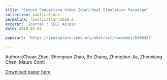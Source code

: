 ```yaml
---
title: "Secure Comparison Under Ideal/Real Simulation Paradigm"
collection: publications
permalink: /publication/2018-2
excerpt: 'Journal : IEEE Access '
date: 2018-01-01

paperurl: 'https://ieeexplore.ieee.org/abstract/document/8360423'

---
```

Authors:Chuan Zhao, Shengnan Zhao, Bo Zhang, Zhongtian Jia, Zhenxiang Chen, Mauro Conti

[Download paper here](https://ieeexplore.ieee.org/abstract/document/8360423)


